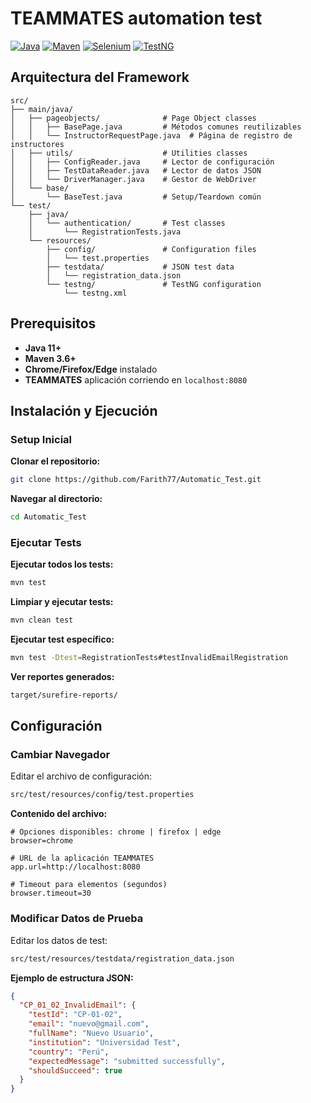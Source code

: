 # TEAMMATES automation test

[![Java](https://img.shields.io/badge/Java-11+-orange?style=flat-square&logo=oracle)](https://www.oracle.com/java/)
[![Maven](https://img.shields.io/badge/Maven-3.6+-blue?style=flat-square&logo=apache-maven)](https://maven.apache.org/)
[![Selenium](https://img.shields.io/badge/Selenium-4.18.1-green?style=flat-square&logo=selenium)](https://selenium.dev/)
[![TestNG](https://img.shields.io/badge/TestNG-7.9.0-red?style=flat-square)](https://testng.org/)

## Arquitectura del Framework

```
src/
├── main/java/
│   ├── pageobjects/              # Page Object classes
│   │   ├── BasePage.java         # Métodos comunes reutilizables
│   │   └── InstructorRequestPage.java  # Página de registro de instructores
│   ├── utils/                    # Utilities classes
│   │   ├── ConfigReader.java     # Lector de configuración
│   │   ├── TestDataReader.java   # Lector de datos JSON
│   │   └── DriverManager.java    # Gestor de WebDriver
│   └── base/
│       └── BaseTest.java         # Setup/Teardown común
└── test/
    ├── java/
    │   └── authentication/       # Test classes
    │       └── RegistrationTests.java
    └── resources/
        ├── config/               # Configuration files
        │   └── test.properties
        ├── testdata/             # JSON test data
        │   └── registration_data.json
        └── testng/               # TestNG configuration
            └── testng.xml
```

## Prerequisitos

- **Java 11+** 
- **Maven 3.6+** 
- **Chrome/Firefox/Edge** instalado 
- **TEAMMATES** aplicación corriendo en `localhost:8080` 

## Instalación y Ejecución

### Setup Inicial

**Clonar el repositorio:**
```bash
git clone https://github.com/Farith77/Automatic_Test.git
```

**Navegar al directorio:**
```bash
cd Automatic_Test
```

### Ejecutar Tests

**Ejecutar todos los tests:**
```bash
mvn test
```

**Limpiar y ejecutar tests:**
```bash
mvn clean test
```

**Ejecutar test específico:**
```bash
mvn test -Dtest=RegistrationTests#testInvalidEmailRegistration
```

**Ver reportes generados:**
```bash
target/surefire-reports/
```

## Configuración

### Cambiar Navegador

Editar el archivo de configuración:
```bash
src/test/resources/config/test.properties
```

**Contenido del archivo:**
```properties
# Opciones disponibles: chrome | firefox | edge
browser=chrome

# URL de la aplicación TEAMMATES
app.url=http://localhost:8080

# Timeout para elementos (segundos)
browser.timeout=30
```

### Modificar Datos de Prueba

Editar los datos de test:
```bash
src/test/resources/testdata/registration_data.json
```

**Ejemplo de estructura JSON:**
```json
{
  "CP_01_02_InvalidEmail": {
    "testId": "CP-01-02",
    "email": "nuevo@gmail.com",
    "fullName": "Nuevo Usuario",
    "institution": "Universidad Test",
    "country": "Perú",
    "expectedMessage": "submitted successfully",
    "shouldSucceed": true
  }
}
```